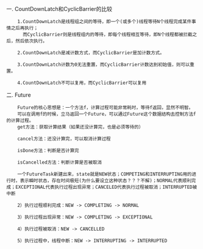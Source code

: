 一. CountDownLatch和CyclicBarrier的比较

        1.CountDownLatch是线程组之间的等待，即一个(或多个)线程等待N个线程完成某件事情之后再执行；
          而CyclicBarrier则是线程组内的等待，即每个线程相互等待，即N个线程都被拦截之后，然后依次执行。

        2.CountDownLatch是减计数方式，而CyclicBarrier是加计数方式。

        3.CountDownLatch计数为0无法重置，而CyclicBarrier计数达到初始值，则可以重置。

        4.CountDownLatch不可以复用，而CyclicBarrier可以复用
二. Future

        Future的核心思想是：一个方法f，计算过程可能非常耗时，等待f返回，显然不明智。
        可以在调用f的时候，立马返回一个Future，可以通过Future这个数据结构去控制方法f的计算过程。
        get方法：获取计算结果（如果还没计算完，也是必须等待的）

        cancel方法：还没计算完，可以取消计算过程

        isDone方法：判断是否计算完

        isCancelled方法：判断计算是否被取消

        一个FutureTask新建出来，state就是NEW状态；COMPETING和INTERRUPTING用的进行时，表示瞬时状态，存在时间极短(为什么要设立这种状态？？？不解)；NORMAL代表顺利完成；EXCEPTIONAL代表执行过程出现异常；CANCELED代表执行过程被取消；INTERRUPTED被中断

        2）执行过程顺利完成：NEW -> COMPLETING -> NORMAL

        3）执行过程出现异常：NEW -> COMPLETING -> EXCEPTIONAL

        4）执行过程被取消：NEW -> CANCELLED

        5）执行过程中，线程中断：NEW -> INTERRUPTING -> INTERRUPTED